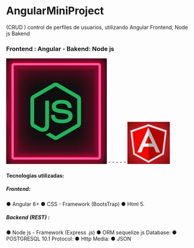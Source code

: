# AngularMiniProject
(CRUD ) control de perfiles de usuarios, utilizando Angular Frontend, Node js Bakend

### Frontend : Angular - Bakend: Node js
![](https://github.com/DanielROJ/AngularMiniProject/blob/master/ImagesWiki/neonNode.png)  - - - - -  ![](https://github.com/DanielROJ/AngularMiniProject/blob/master/ImagesWiki/angularNeon.png)
#### Tecnologias utilizadas:
##### Frontend:
● Angular 6+
● CSS - Framework (BootsTrap)
● Html 5.
##### Backend (REST) :
● Node js - Framework (Express .js)
● ORM sequelize js
Database:
● POSTGRESQL 10.1
Protocol:
● Http
Media:
● JSON

